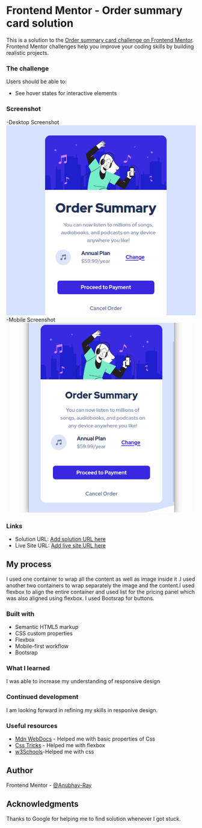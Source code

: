 # Frontend Mentor - Order summary card solution

This is a solution to the [Order summary card challenge on Frontend Mentor](https://www.frontendmentor.io/challenges/order-summary-component-QlPmajDUj). Frontend Mentor challenges help you improve your coding skills by building realistic projects. 



### The challenge

Users should be able to:

- See hover states for interactive elements

### Screenshot
-Desktop Screenshot
<img src="./Screenshot Desktop.png" alt="Desktop Screenshot">
-Mobile Screenshot
<img src="./Screenshot Mobile .png" alt="Mobile Screenshot">



### Links

- Solution URL: [Add solution URL here](https://your-solution-url.com)
- Live Site URL: [Add live site URL here](https://your-live-site-url.com)

## My process

I used one container to wrap all the content as well as image inside it .I used another two containers to wrap separately  the image and the content.I used flexbox to align the entire container and used list for the pricing panel which was also aligned using  flexbox. I used Bootsrap for buttons.



### Built with

- Semantic HTML5 markup
- CSS custom properties
- Flexbox
- Mobile-first workflow
- Bootsrap

### What I learned

I was able to increase my understanding of responsive design 

### Continued development

I am looking forward in refining my skills in responive design.

### Useful resources

- [Mdn WebDocs](https://developer.mozilla.org/en-US/) - Helped me with basic properties of Css
- [Css Tricks](https://css-tricks.com/) - Helped me with flexbox
- [w3Schools](https://www.w3schools.com/)-Helped me with css


## Author

Frontend Mentor - [@Anubhav-Ray](https://www.frontendmentor.io/profile/Anubhav-Ray)


## Acknowledgments

Thanks to Google for helping me to find solution whenever I got stuck.

